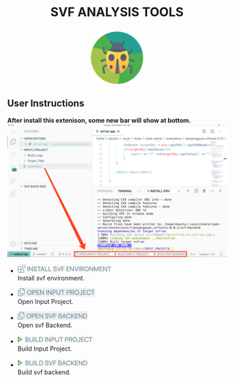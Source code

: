 # **<p align="center">SVF ANALYSIS TOOLS</p>**

<p align="center">
<img src='https://github.com/spcidealacm/BugReport/blob/master/img/icon.png?raw=true' width='120'/>
</p>

## **User Instructions**

**After install this extenison, some new bar will show at bottom.**
<img src='https://github.com/SVF-tools/WebSVF/blob/master/src/BugReport/docs/show.png?raw=true' width='720'/>

-   **<img src='https://github.com/SVF-tools/WebSVF/blob/master/src/BugReport/docs/extension.png?raw=true' height='20'/>**  
    Install svf environment.

-   **<img src='https://github.com/SVF-tools/WebSVF/blob/master/src/BugReport/docs/open_input.png?raw=true' height='20'/>**  
    Open Input Project.

-   **<img src='https://github.com/SVF-tools/WebSVF/blob/master/src/BugReport/docs/open_svf.png?raw=true' height='20'/>**  
    Open svf Backend.

-   **<img src='https://github.com/SVF-tools/WebSVF/blob/master/src/BugReport/docs/build_input.png?raw=true' height='20'/>**  
    Build Input Project.

-   **<img src='https://github.com/SVF-tools/WebSVF/blob/master/src/BugReport/docs/build_backend.png?raw=true' height='20'/>**  
    Build svf backend.
